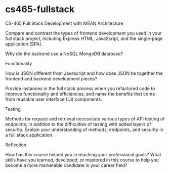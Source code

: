 # cs465-fullstack
CS-465 Full Stack Development with MEAN
Architecture

Compare and contrast the types of frontend development you used in your full stack project, including Express HTML, JavaScript, and the single-page application (SPA).



Why did the backend use a NoSQL MongoDB database?



Functionality



How is JSON different from Javascript and how does JSON tie together the frontend and backend development pieces?



Provide instances in the full stack process when you refactored code to improve functionality and efficiencies, and name the benefits that come from reusable user interface (UI) components.



Testing

Methods for request and retrieval necessitate various types of API testing of endpoints, in addition to the difficulties of testing with added layers of security. Explain your understanding of methods, endpoints, and security in a full stack application.



Reflection

How has this course helped you in reaching your professional goals? What skills have you learned, developed, or mastered in this course to help you become a more marketable candidate in your career field?



